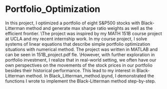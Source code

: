 # Portfolio_Optimization
In this project, I optimized a portfolio of eight S&P500 stocks with Black-Litterman method and generate max sharpe ratio weights as well as the efficient frontier. \The project was inspired by my MATH 151B course project at UCLA and my recent internship work. In my course project, I solve systems of linear equations that describe simple portfolio optimization situations with numerical method. The project was written in MATLAB and can be seen in 151B_project.pdf fle. \However, with further exploration in portfolio investment, I realize that in real-world setting, we often have our own perspectives on the movements of the stock prices in our portfolio besides their historical performance. This lead to my interest in Black-Litterman method. In Black_Litterman_method.ipynd, I demonstrated the functions I wrote to implement the Black-Litterman method step-by-step. 
